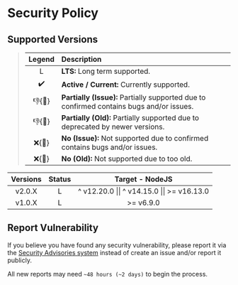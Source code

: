 # Security Policy

## Supported Versions

> | **Legend** | **Description** |
> |:-:|:--|
> | L | **LTS:** Long term supported. |
> | ✔️ | **Active / Current:** Currently supported. |
> | 👎{🐛} | **Partially (Issue):** Partially supported due to confirmed contains bugs and/or issues. |
> | 👎{🧓} | **Partially (Old):** Partially supported due to deprecated by newer versions. |
> | ❌{🐛} | **No (Issue):** Not supported due to confirmed contains bugs and/or issues. |
> | ❌{🧓} | **No (Old):** Not supported due to too old. |

| **Versions** | **Status** | **Target - NodeJS** |
|:-:|:-:|:-:|
| v2.0.X | L | ^ v12.20.0 \|\| ^ v14.15.0 \|\| >= v16.13.0 |
| v1.0.X | L | >= v6.9.0 |

## Report Vulnerability

If you believe you have found any security vulnerability, please report it via the [Security Advisories system](https://github.com/hugoalh-studio/argv-nodejs/security/advisories/new) instead of create an issue and/or report it publicly.

All new reports may need `~48 hours (~2 days)` to begin the process.
